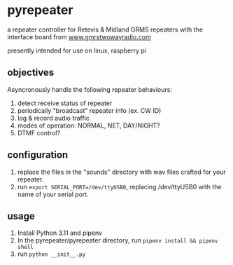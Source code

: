 # pyrepeater

a repeater controller for Retevis & Midland GRMS repeaters with the interface
board from www.gmrstwowayradio.com

presently intended for use on linux, raspberry pi

## objectives
Asyncronously handle the following repeater behaviours: 

1) detect receive status of repeater
2) periodically "broadcast" repeater info (ex. CW ID)
3) log & record audio traffic
4) modes of operation: NORMAL, NET, DAY/NIGHT?
5) DTMF control?

## configuration
1) replace the files in the "sounds" directory with wav files crafted for your repeater.
2) run `export SERIAL_PORT=/dev/ttyUSB0`, replacing /dev/ttyUSB0 with the name of your serial port.
   
## usage
1) Install Python 3.11 and pipenv
2) In the pyrepeater/pyrepeater directory, run `pipenv install && pipenv shell`
3) run `python __init__.py`

